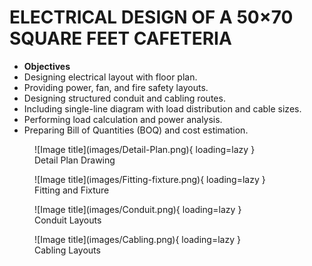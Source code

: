 # **ELECTRICAL DESIGN OF A 50×70 SQUARE FEET CAFETERIA**

- **Objectives**
- Designing electrical layout with floor plan.
- Providing power, fan, and fire safety layouts.
- Designing structured conduit and cabling routes.
- Including single-line diagram with load distribution and cable sizes.
- Performing load calculation and power analysis.
- Preparing Bill of Quantities (BOQ) and cost estimation.

<figure markdown="span">
![Image title](images/Detail-Plan.png){ loading=lazy }
  <figcaption>Detail Plan Drawing</figcaption>
</figure>

<figure markdown="span">
![Image title](images/Fitting-fixture.png){ loading=lazy }
  <figcaption>Fitting and Fixture</figcaption>
</figure>

<figure markdown="span">
![Image title](images/Conduit.png){ loading=lazy }
  <figcaption>Conduit Layouts</figcaption>
</figure>

<figure markdown="span">
![Image title](images/Cabling.png){ loading=lazy }
  <figcaption>Cabling Layouts</figcaption>
</figure>



